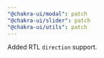 ```yaml
---
"@chakra-ui/modal": patch
"@chakra-ui/slider": patch
"@chakra-ui/utils": patch
---
```


Added RTL `direction` support.
